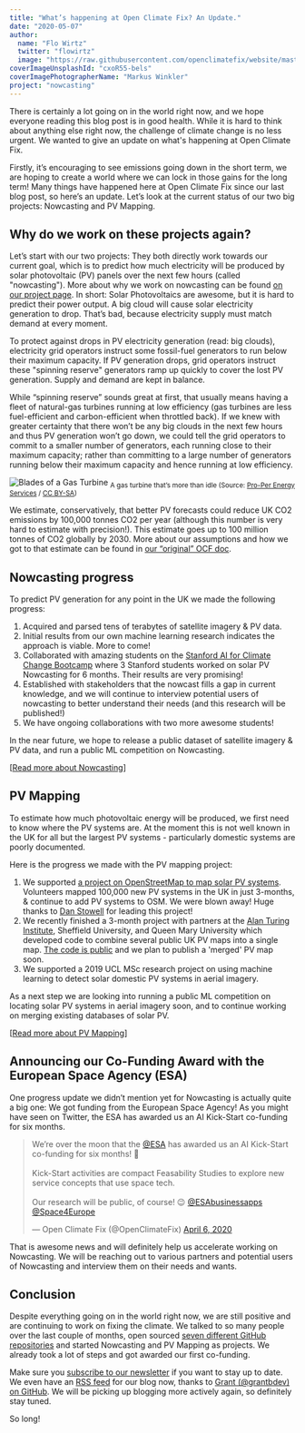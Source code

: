 ```yaml
---
title: "What’s happening at Open Climate Fix? An Update."
date: "2020-05-07"
author:
  name: "Flo Wirtz"
  twitter: "flowirtz"
  image: "https://raw.githubusercontent.com/openclimatefix/website/master/src/images/people/flo.jpg"
coverImageUnsplashId: "cxoR55-bels"
coverImagePhotographerName: "Markus Winkler"
project: "nowcasting"
---
```


There is certainly a lot going on in the world right now, and we hope everyone reading this blog post is in good health. While it is hard to think about anything else right now, the challenge of climate change is no less urgent. We wanted to give an update on what's happening at Open Climate Fix.

Firstly, it’s encouraging to see emissions going down in the short term, we are hoping to create a world where we can lock in those gains for the long term! Many things have happened here at Open Climate Fix since our last blog post, so here’s an update. Let’s look at the current status of our two big projects: Nowcasting and PV Mapping.

## Why do we work on these projects again?

Let’s start with our two projects: They both directly work towards our current goal, which is to predict how much electricity will be produced by solar photovoltaic (PV) panels over the next few hours (called "nowcasting"). More about why we work on nowcasting can be found [on our project page](https://openclimatefix.org/projects/forecasting). In short: Solar Photovoltaics are awesome, but it is hard to predict their power output. A big cloud will cause solar electricity generation to drop. That’s bad, because electricity supply must match demand at every moment.

To protect against drops in PV electricity generation (read: big clouds), electricity grid operators instruct some fossil-fuel generators to run below their maximum capacity. If PV generation drops, grid operators instruct these "spinning reserve" generators ramp up quickly to cover the lost PV generation. Supply and demand are kept in balance.

While “spinning reserve” sounds great at first, that usually means having a fleet of natural-gas turbines running at low efficiency (gas turbines are less fuel-efficient and carbon-efficient when throttled back). If we knew with greater certainty that there won’t be any big clouds in the next few hours and thus PV generation won’t go down, we could tell the grid operators to commit to a smaller number of generators, each running close to their maximum capacity; rather than committing to a large number of generators running below their maximum capacity and hence running at low efficiency.

![Blades of a Gas Turbine](https://upload.wikimedia.org/wikipedia/commons/e/ec/Gas_Turbine_Blade.jpg)
<sub>A gas turbine that’s more than idle (Source: [Pro-Per Energy Services](https://commons.wikimedia.org/wiki/File:Gas_Turbine_Blade.jpg) / [CC BY-SA](https://creativecommons.org/licenses/by-sa/4.0))</sub>

We estimate, conservatively, that better PV forecasts could reduce UK CO2 emissions by 100,000 tonnes CO2 per year (although this number is very hard to estimate with precision!). This estimate goes up to 100 million tonnes of CO2 globally by 2030. More about our assumptions and how we got to that estimate can be found in [our “original” OCF doc](https://docs.google.com/document/d/1sfBJ48_hxSEH-XFrwmH0leS4rSsrBKgwzfoeoqGRPfg/edit#heading=h.m4udy6vx0t7k).

## Nowcasting progress

To predict PV generation for any point in the UK we made the following progress:

1. Acquired and parsed tens of terabytes of satellite imagery & PV data.
2. Initial results from our own machine learning research indicates the approach is viable. More to come!
3. Collaborated with amazing students on the [Stanford AI for Climate Change Bootcamp](https://stanfordmlgroup.github.io/programs/aicc-bootcamp/) where 3 Stanford students worked on solar PV Nowcasting for 6 months. Their results are very promising!
4. Established with stakeholders that the nowcast fills a gap in current knowledge, and we will continue to interview potential users of nowcasting to better understand their needs (and this research will be published!)
5. We have ongoing collaborations with two more awesome students!

In the near future, we hope to release a public dataset of satellite imagery & PV data, and run a public ML competition on Nowcasting.

[[Read more about Nowcasting](https://openclimatefix.org/projects/forecasting)]

## PV Mapping

To estimate how much photovoltaic energy will be produced, we first need to know where the PV systems are. At the moment this is not well known in the UK for all but the largest PV systems - particularly domestic systems are poorly documented.

Here is the progress we made with the PV mapping project:

1. We supported [a project on OpenStreetMap to map solar PV systems](https://wiki.openstreetmap.org/wiki/UK_2019_Q3_Project:_Solar_Power). Volunteers mapped 100,000 new PV systems in the UK in just 3-months, & continue to add PV systems to OSM. We were blown away! Huge thanks to [Dan Stowell](http://www.mcld.co.uk/) for leading this project!
2. We recently finished a 3-month project with partners at the [Alan Turing Institute](https://www.turing.ac.uk/), Sheffield University, and Queen Mary University which developed code to combine several public UK PV maps into a single map. [The code is public](https://github.com/alan-turing-institute/solar-panel-detection) and we plan to publish a 'merged' PV map soon.
3. We supported a 2019 UCL MSc research project on using machine learning to detect solar domestic PV systems in aerial imagery.

As a next step we are looking into running a public ML competition on locating solar PV systems in aerial imagery soon, and to continue working on merging existing databases of solar PV.

[[Read more about PV Mapping](https://openclimatefix.org/blog/2019-07-09-solar-pv-mapping)]

## Announcing our Co-Funding Award with the European Space Agency (ESA)

One progress update we didn’t mention yet for Nowcasting is actually quite a big one: We got funding from the European Space Agency! As you might have seen on Twitter, the ESA has awarded us an AI Kick-Start co-funding for six months.

<blockquote class="twitter-tweet"><p lang="en" dir="ltr">We’re over the moon that the <a href="https://twitter.com/esa?ref_src=twsrc%5Etfw">@ESA</a> has awarded us an AI Kick-Start co-funding for six months! 🚀<br><br>Kick-Start activities are compact Feasability Studies to explore new service concepts that use space tech.<br><br>Our research will be public, of course! 😉 <a href="https://twitter.com/ESAbusinessapps?ref_src=twsrc%5Etfw">@ESAbusinessapps</a> <a href="https://twitter.com/Space4Europe?ref_src=twsrc%5Etfw">@Space4Europe</a></p>&mdash; Open Climate Fix (@OpenClimateFix) <a href="https://twitter.com/OpenClimateFix/status/1247162475738529797?ref_src=twsrc%5Etfw">April 6, 2020</a></blockquote> <script async src="https://platform.twitter.com/widgets.js" charset="utf-8"></script>

That is awesome news and will definitely help us accelerate working on Nowcasting. We will be reaching out to various partners and potential users of Nowcasting and interview them on their needs and wants.

## Conclusion

Despite everything going on in the world right now, we are still positive and are continuing to work on fixing the climate. We talked to so many people over the last couple of months, open sourced [seven different GitHub repositories](https://github.com/openclimatefix) and started Nowcasting and PV Mapping as projects. We already took a lot of steps and got awarded our first co-funding.

Make sure you [subscribe to our newsletter](https://openclimatefix.us20.list-manage.com/subscribe?u=ceb017fe32f0a4620227fda8a&id=d56fc32a31) if you want to stay up to date. We even have an [RSS feed](https://openclimatefix.org/rss.xml) for our blog now, thanks to [Grant (@grantbdev) on GitHub](https://github.com/openclimatefix/website/pull/46). We will be picking up blogging more actively again, so definitely stay tuned.

So long!
